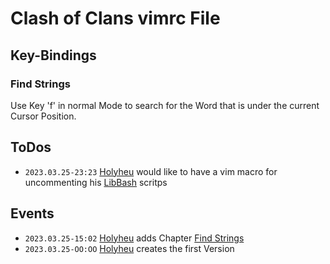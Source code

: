 # Clash of Clans vimrc File

## Key-Bindings

### Find Strings

Use Key 'f' in normal Mode to search for the Word that is under the current Cursor Position.

## ToDos

- ```2023.03.25-23:23``` [Holyheu](4.md) would like to have a vim macro for uncommenting his [LibBash](16.md) scritps


## Events

- ```2023.03.25-15:02``` [Holyheu](4.md) adds Chapter [Find Strings](#find-strings)
- ```2023.03.25-OO:OO``` [Holyheu](4.md) creates the first Version
